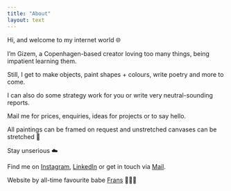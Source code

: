 ```yaml
---
title: "About"
layout: text
---
```

Hi, and welcome to my internet world 🌐

I’m Gizem, a Copenhagen-based creator loving too many things, being impatient learning them.

Still, I get to make objects, paint shapes + colours, write poetry and more to come. 

I can also do some strategy work for you or write very neutral-sounding reports.

Mail me for prices, enquiries, ideas for projects or to say hello.

All paintings can be framed on request and unstretched canvases can be stretched 💪

Stay unserious ☁️

Find me on [Instagram](https://www.instagram.com/gizisvisible/), [LinkedIn](https://www.linkedin.com/in/gizem-arici-36412310b/) or get in touch via [Mail](mailto:gizem.arici@icloud.com).

Website by all-time favourite babe [Frans](https://jalict.com) 👨🏻‍💻